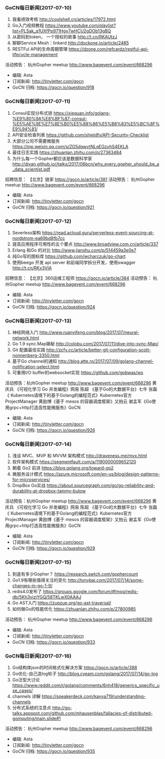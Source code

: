 ### GoCN每日新闻(2017-07-10)

1. 我看绩效考核 http://coolshell.cn/articles/17972.html
2. Go入门视频教程 https://www.youtube.com/playlist?list=PLSak_q1UXfPp971Hgv7wHCU2gDOb13gBQ
3. 从密码到token， 一个授权的故事 http://t.cn/RKAUtzJ
4. 聊聊Service Mesh：linkerd http://dockone.io/article/2485
5. RESTFul API的生命周期管理 https://dzone.com/refcardz/restful-api-lifecycle-management

活动预告：
杭州Gopher meetup http://www.bagevent.com/event/668296

* 编辑: Asta
* 订阅新闻: http://tinyletter.com/gocn
* GoCN 归档: https://gocn.io/question/918

### GoCN每日新闻(2017-07-11)

1. Consul实现分布式锁 https://xiequan.info/golang-%E9%80%9A%E8%BF%87-consul-%E5%AE%9E%E7%8E%B0%E5%88%86%E5%B8%83%E5%BC%8F%E9%94%81/
2. API安全检查列表 https://github.com/shieldfy/API-Security-Checklist
3. 大部分公司不需要微服务 https://mp.weixin.qq.com/s/ZG5dqwvtNLqEGzyhS4EKLA
4. 最佳日志实践 https://zhuanlan.zhihu.com/p/27363484
5. 为什么每一个Gopher都应该是数据科学家 http://divan.github.io//talks/2017/06bcn/why_every_gopher_should_be_a_data_scientist.pdf

招聘信息：
【北京】链家 https://gocn.io/article/381
活动预告：
杭州Gopher meetup http://www.bagevent.com/event/668296

* 编辑: Asta
* 订阅新闻: http://tinyletter.com/gocn
* GoCN 归档: https://gocn.io/question/921

### GoCN每日新闻(2017-07-12)

1. Severless架构 https://read.acloud.guru/serverless-event-sourcing-at-nordstrom-ea69bd8fb7cc
2. 提高应用程序可用性的五个要点 http://www.broadview.com.cn/article/337
3. Erlang 和Go 的对比 http://www.jianshu.com/p/514459a3e0e7
4. 纯Go写的图标库 https://github.com/wcharczuk/go-chart
5. 使用beego 开发 api server 和前端同学拆分开发，使用swagger http://t.cn/RKx3VIA

招聘信息：
【北京】360运维工程师 https://gocn.io/article/384
活动预告：
杭州Gopher meetup http://www.bagevent.com/event/668296

* 编辑: Asta
* 订阅新闻: http://tinyletter.com/gocn
* GoCN 归档: https://gocn.io/question/924

### GoCN每日新闻(2017-07-13)

1. 神经网络入门 http://www.ruanyifeng.com/blog/2017/07/neural-network.html
2. Go 1.9 sync.Map揭秘 http://colobu.com/2017/07/11/dive-into-sync-Map/
3. Git 配置最佳实践 http://zcfy.cc/article/better-git-configuration-scott-nonnenberg-3350.html
4. 基于Go channel的通知 http://blog.atte.ro/2017/07/09/golang-channel-notification-select.html
5. 可重用I/O buffer的websocket实现 https://github.com/gobwas/ws

活动预告：杭州Gopher meetup http://www.bagevent.com/event/668296
黄庆兵 《可视化学习 Go 并发编程》网易
陈超 《基于Go的大数据平台》七牛
张磊《 Kubernetes语境下的基于Golang的编程范式》Kubernetes官方ProjectManager
黄励博《基于 mesos 的容器调度框架》又拍云
谢孟军《Go使用grpc+http打造高性能微服务》GoCN

* 编辑: Asta
* 订阅新闻: http://tinyletter.com/gocn
* GoCN 归档: https://gocn.io/question/926

### GoCN每日新闻(2017-07-14)

1. 浅谈 MVC、MVP 和 MVVM 架构模式 http://draveness.me/mvx.html
2. 软件架构模式 https://segmentfault.com/a/1190000009652120
3. 朝着 Go2 前进 https://blog.golang.org/toward-go2
4. 微服务设计模式 https://azure.microsoft.com/en-us/blog/design-patterns-for-microservices/
5. DropBox Go实战 https://about.sourcegraph.com/go/go-reliability-and-durability-at-dropbox-tammy-butow

活动预告：杭州Gopher meetup http://www.bagevent.com/event/668296
黄庆兵 《可视化学习 Go 并发编程》网易
陈超 《基于Go的大数据平台》七牛
张磊《 Kubernetes语境下的基于Golang的编程范式》Kubernetes官方ProjectManager
黄励博《基于 mesos 的容器调度框架》又拍云
谢孟军《Go使用grpc+http打造高性能微服务》GoCN

* 编辑: Asta
* 订阅新闻: http://tinyletter.com/gocn
* GoCN 归档: https://gocn.io/question/929

### GoCN每日新闻(2017-07-15)

1. 到底有多少Gopher？ https://research.swtch.com/gophercount
2. Go1.9有哪些值得关注的变化 http://tonybai.com/2017/07/14/some-changes-in-go-1-9/
3. redis4.0发布了 https://groups.google.com/forum/#!msg/redis-db/5Kh3viziYGQ/58TKLwX0AAAJ
4. Go AST入门 https://zupzup.org/go-ast-traversal/
5. 如何做Go的性能优化 https://zhuanlan.zhihu.com/p/27800985

活动预告：
杭州Gopher meetup http://www.bagevent.com/event/668296

* 编辑: Asta
* 订阅新闻: http://tinyletter.com/gocn
* GoCN 归档: https://gocn.io/question/933

### GoCN每日新闻(2017-07-16)

1. Go结构体json的时间格式化解决方案 https://gocn.io/article/388
2. Go优化-自己造log轮子 http://blog.cyeam.com/golang/2017/07/14/go-log
3. Go泛型大讨论 https://www.reddit.com/r/golang/comments/6nh418/generics_specific_use_cases/
4. channels 详解 https://speakerdeck.com/kavya719/understanding-channels
5. 分布式系统的注意点 http://go-talks.appspot.com/github.com/mhausenblas/fallacies-of-distributed-gomputing/main.slide#1

活动预告：
杭州Gopher meetup http://www.bagevent.com/event/668296

* 编辑: Asta
* 订阅新闻: http://tinyletter.com/gocn
* GoCN 归档: https://gocn.io/question/935